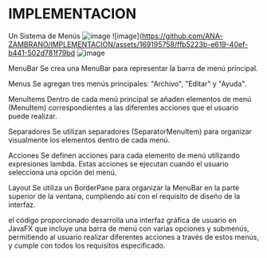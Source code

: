 # IMPLEMENTACION
Un Sistema de Menús
![image](https://github.com/ANA-ZAMBRANO/IMPLEMENTACION/assets/169195758/7fe21840-d3b0-40b4-a678-83d304450372)
![image](https://github.com/ANA-ZAMBRANO/IMPLEMENTACION/assets/169195758/ffb5223b-e619-40ef-b441-502d781f79bd
![image](https://github.com/ANA-ZAMBRANO/IMPLEMENTACION/assets/169195758/bfec9136-ed54-4d88-beb3-821902492b02)

MenuBar
Se crea una MenuBar para representar la barra de menú principal.

Menus
Se agregan tres menús principales: "Archivo", "Editar" y "Ayuda".

 MenuItems
 Dentro de cada menú principal se añaden elementos de menú (MenuItem) correspondientes a las diferentes acciones que el usuario puede realizar.

Separadores
Se utilizan separadores (SeparatorMenuItem) para organizar visualmente los elementos dentro de cada menú.

Acciones
 Se definen acciones para cada elemento de menú utilizando expresiones lambda. Estas acciones se ejecutan cuando el usuario selecciona una opción del menú.
 
Layout
 Se utiliza un BorderPane para organizar la MenuBar en la parte superior de la ventana, cumpliendo así con el requisito de diseño de la interfaz.

el código proporcionado desarrolla una interfaz gráfica de usuario en JavaFX que incluye una barra de menú con varias opciones y submenús, permitiendo al usuario realizar diferentes acciones a través de estos menús, y cumple con todos los requisitos especificado.



